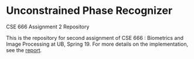 #  Unconstrained Phase Recognizer

CSE 666 Assignment 2 Repository

This is the repository for second assignment of CSE 666 : Biometrics and Image Processing at UB, Spring 19. For more details on the implementation, see the [report](https://github.com/vedvalsangkar/Unconstrained-Phase-Recognizer/blob/master/Assignment%20Report.pdf).
